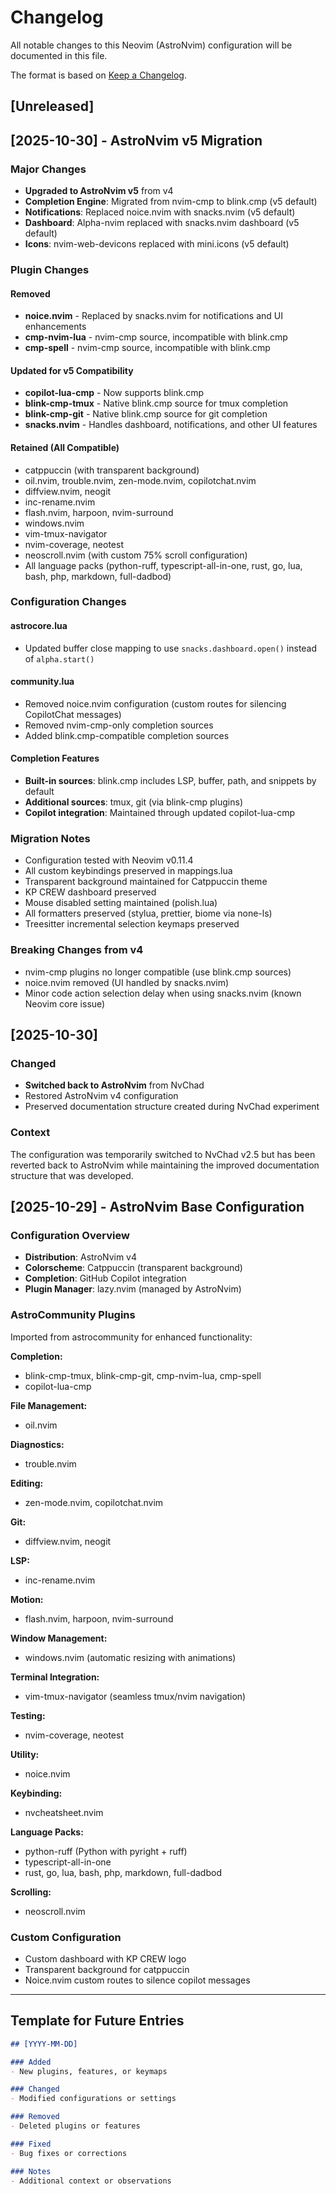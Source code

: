 # Changelog

All notable changes to this Neovim (AstroNvim) configuration will be documented in this file.

The format is based on [Keep a Changelog](https://keepachangelog.com/en/1.0.0/).

## [Unreleased]

## [2025-10-30] - AstroNvim v5 Migration

### Major Changes
- **Upgraded to AstroNvim v5** from v4
- **Completion Engine**: Migrated from nvim-cmp to blink.cmp (v5 default)
- **Notifications**: Replaced noice.nvim with snacks.nvim (v5 default)
- **Dashboard**: Alpha-nvim replaced with snacks.nvim dashboard (v5 default)
- **Icons**: nvim-web-devicons replaced with mini.icons (v5 default)

### Plugin Changes

#### Removed
- **noice.nvim** - Replaced by snacks.nvim for notifications and UI enhancements
- **cmp-nvim-lua** - nvim-cmp source, incompatible with blink.cmp
- **cmp-spell** - nvim-cmp source, incompatible with blink.cmp

#### Updated for v5 Compatibility
- **copilot-lua-cmp** - Now supports blink.cmp
- **blink-cmp-tmux** - Native blink.cmp source for tmux completion
- **blink-cmp-git** - Native blink.cmp source for git completion
- **snacks.nvim** - Handles dashboard, notifications, and other UI features

#### Retained (All Compatible)
- catppuccin (with transparent background)
- oil.nvim, trouble.nvim, zen-mode.nvim, copilotchat.nvim
- diffview.nvim, neogit
- inc-rename.nvim
- flash.nvim, harpoon, nvim-surround
- windows.nvim
- vim-tmux-navigator
- nvim-coverage, neotest
- neoscroll.nvim (with custom 75% scroll configuration)
- All language packs (python-ruff, typescript-all-in-one, rust, go, lua, bash, php, markdown, full-dadbod)

### Configuration Changes

#### astrocore.lua
- Updated buffer close mapping to use `snacks.dashboard.open()` instead of `alpha.start()`

#### community.lua
- Removed noice.nvim configuration (custom routes for silencing CopilotChat messages)
- Removed nvim-cmp-only completion sources
- Added blink.cmp-compatible completion sources

#### Completion Features
- **Built-in sources**: blink.cmp includes LSP, buffer, path, and snippets by default
- **Additional sources**: tmux, git (via blink-cmp plugins)
- **Copilot integration**: Maintained through updated copilot-lua-cmp

### Migration Notes
- Configuration tested with Neovim v0.11.4
- All custom keybindings preserved in mappings.lua
- Transparent background maintained for Catppuccin theme
- KP CREW dashboard preserved
- Mouse disabled setting maintained (polish.lua)
- All formatters preserved (stylua, prettier, biome via none-ls)
- Treesitter incremental selection keymaps preserved

### Breaking Changes from v4
- nvim-cmp plugins no longer compatible (use blink.cmp sources)
- noice.nvim removed (UI handled by snacks.nvim)
- Minor code action selection delay when using snacks.nvim (known Neovim core issue)

## [2025-10-30]

### Changed
- **Switched back to AstroNvim** from NvChad
- Restored AstroNvim v4 configuration
- Preserved documentation structure created during NvChad experiment

### Context
The configuration was temporarily switched to NvChad v2.5 but has been reverted back to AstroNvim while maintaining the improved documentation structure that was developed.

## [2025-10-29] - AstroNvim Base Configuration

### Configuration Overview
- **Distribution**: AstroNvim v4
- **Colorscheme**: Catppuccin (transparent background)
- **Completion**: GitHub Copilot integration
- **Plugin Manager**: lazy.nvim (managed by AstroNvim)

### AstroCommunity Plugins
Imported from astrocommunity for enhanced functionality:

**Completion:**
- blink-cmp-tmux, blink-cmp-git, cmp-nvim-lua, cmp-spell
- copilot-lua-cmp

**File Management:**
- oil.nvim

**Diagnostics:**
- trouble.nvim

**Editing:**
- zen-mode.nvim, copilotchat.nvim

**Git:**
- diffview.nvim, neogit

**LSP:**
- inc-rename.nvim

**Motion:**
- flash.nvim, harpoon, nvim-surround

**Window Management:**
- windows.nvim (automatic resizing with animations)

**Terminal Integration:**
- vim-tmux-navigator (seamless tmux/nvim navigation)

**Testing:**
- nvim-coverage, neotest

**Utility:**
- noice.nvim

**Keybinding:**
- nvcheatsheet.nvim

**Language Packs:**
- python-ruff (Python with pyright + ruff)
- typescript-all-in-one
- rust, go, lua, bash, php, markdown, full-dadbod

**Scrolling:**
- neoscroll.nvim

### Custom Configuration
- Custom dashboard with KP CREW logo
- Transparent background for catppuccin
- Noice.nvim custom routes to silence copilot messages

---

## Template for Future Entries

```markdown
## [YYYY-MM-DD]

### Added
- New plugins, features, or keymaps

### Changed
- Modified configurations or settings

### Removed
- Deleted plugins or features

### Fixed
- Bug fixes or corrections

### Notes
- Additional context or observations
```
